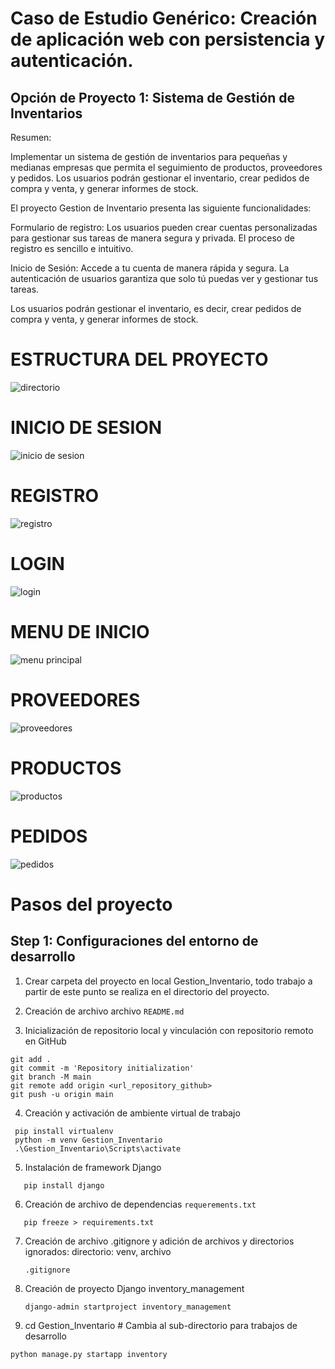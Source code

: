 # Caso de Estudio Genérico: Creación de aplicación web con persistencia y autenticación.
## Opción de Proyecto 1: Sistema de Gestión de Inventarios
Resumen:

Implementar un sistema de gestión de inventarios para pequeñas y medianas empresas que permita el seguimiento de productos, proveedores y pedidos. Los usuarios podrán gestionar el inventario, crear pedidos de compra y venta, y generar informes de stock.

El proyecto Gestion de Inventario presenta las siguiente funcionalidades:

Formulario de registro: Los usuarios pueden crear cuentas personalizadas para gestionar sus tareas de manera segura y privada. El proceso de registro es sencillo e intuitivo.

Inicio de Sesión: Accede a tu cuenta de manera rápida y segura. La autenticación de usuarios garantiza que solo tú puedas ver y gestionar tus tareas.

Los usuarios podrán gestionar el inventario, es decir, crear pedidos de compra y venta, y generar informes de stock.

# ESTRUCTURA DEL PROYECTO
![directorio](https://github.com/DieGoArt30/GESTION-DE-INVENTARIO/assets/149025522/ddae3e79-435b-4bd9-b16b-b832c211e720)

# INICIO DE SESION
![inicio de sesion](https://github.com/DieGoArt30/GESTION-DE-INVENTARIO/assets/149025522/4f80b937-d703-4beb-92a1-08afd39fe682)

# REGISTRO
![registro](https://github.com/DieGoArt30/GESTION-DE-INVENTARIO/assets/149025522/bd01d229-2383-41b1-b6e5-6f4b8cc1939a)

# LOGIN
![login](https://github.com/DieGoArt30/GESTION-DE-INVENTARIO/assets/149025522/caad80b4-b3bf-4e61-96cc-ac650ed26acb)

# MENU DE INICIO
![menu principal](https://github.com/DieGoArt30/GESTION-DE-INVENTARIO/assets/149025522/ef300242-6df8-49ce-9fde-b5db97105601)

# PROVEEDORES
![proveedores](https://github.com/DieGoArt30/GESTION-DE-INVENTARIO/assets/149025522/e0ac7f55-1468-45f4-9f0f-ccdad65c48c0)

# PRODUCTOS
![productos](https://github.com/DieGoArt30/GESTION-DE-INVENTARIO/assets/149025522/a2826909-63ac-41b6-8a35-005a79edb74c)

# PEDIDOS
![pedidos](https://github.com/DieGoArt30/GESTION-DE-INVENTARIO/assets/149025522/170af936-d018-4309-b9bb-1bd85e75f251)


# Pasos del proyecto
## Step 1: Configuraciones del entorno de desarrollo

1. Crear carpeta del proyecto en local Gestion_Inventario, todo trabajo a partir de este punto se realiza en el directorio del proyecto.

2. Creación de archivo archivo ```README.md```

3. Inicialización de repositorio local y vinculación con repositorio remoto en GitHub
```git init
git add .
git commit -m 'Repository initialization'
git branch -M main
git remote add origin <url_repository_github>
git push -u origin main
```

4. Creación y activación de ambiente virtual de trabajo
```
 pip install virtualenv
 python -m venv Gestion_Inventario 
 .\Gestion_Inventario\Scripts\activate
````
5. Instalación de framework Django
```
   pip install django
```
6. Creación de archivo de dependencias ```requerements.txt```
```
   pip freeze > requirements.txt
```
7. Creación de archivo .gitignore y adición de archivos y directorios ignorados: directorio: venv, archivo
   ```
   .gitignore
   ```
   
8. Creación de proyecto Django inventory_management
   ```
   django-admin startproject inventory_management
   ```
   
10. cd Gestion_Inventario # Cambia al sub-directorio para trabajos de desarrollo
   ```
  python manage.py startapp inventory
   ```

